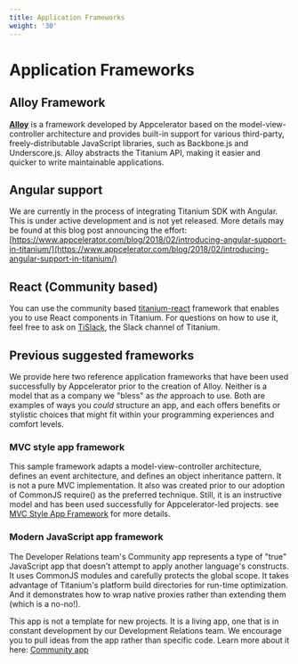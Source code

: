 ```yaml
---
title: Application Frameworks
weight: '30'
---
```


# Application Frameworks

## Alloy Framework

**[Alloy](/guide/Alloy_Framework/)** is a framework developed by Appcelerator based on the model-view-controller architecture and provides built-in support for various third-party, freely-distributable JavaScript libraries, such as Backbone.js and Underscore.js. Alloy abstracts the Titanium API, making it easier and quicker to write maintainable applications.

## Angular support

We are currently in the process of integrating Titanium SDK with Angular. This is under active development and is not yet released. More details may be found at this blog post announcing the effort: [https://www.appcelerator.com/blog/2018/02/introducing-angular-support-in-titanium/](https://www.appcelerator.com/blog/2018/02/introducing-angular-support-in-titanium/)

## React (Community based)

You can use the community based [titanium-react](https://github.com/yuchi/react-titanium) framework that enables you to use React components in Titanium. For questions on how to use it, feel free to ask on [TiSlack](http://tislack.org), the Slack channel of Titanium.

## Previous suggested frameworks

We provide here two reference application frameworks that have been used successfully by Appcelerator prior to the creation of Alloy. Neither is a model that as a company we "bless" as _the_ approach to use. Both are examples of ways you _could_ structure an app, and each offers benefits or stylistic choices that might fit within your programming experiences and comfort levels.

### MVC style app framework

This sample framework adapts a model-view-controller architecture, defines an event architecture, and defines an object inheritance pattern. It is not a pure MVC implementation. It also was created prior to our adoption of CommonJS require() as the preferred technique. Still, it is an instructive model and has been used successfully for Appcelerator-led projects. see [MVC Style App Framework](#undefined) for more details.

### Modern JavaScript app framework

The Developer Relations team's Community app represents a type of "true" JavaScript app that doesn't attempt to apply another language's constructs. It uses CommonJS modules and carefully protects the global scope. It takes advantage of Titanium's platform build directories for run-time optimization. And it demonstrates how to wrap native proxies rather than extending them (which is a no-no!).

This app is not a template for new projects. It is a living app, one that is in constant development by our Development Relations team. We encourage you to pull ideas from the app rather than specific code. Learn more about it here: [Community app](#undefined)
